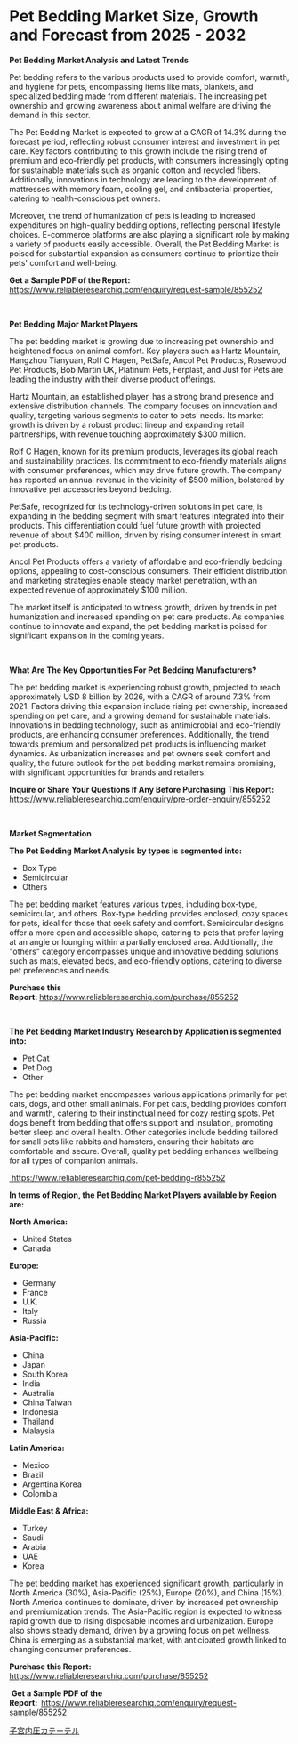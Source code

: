 <p><h1>Pet Bedding Market Size, Growth and Forecast from 2025 - 2032</h1></p><p><strong>Pet Bedding Market Analysis and Latest Trends</strong></p>
<p><p>Pet bedding refers to the various products used to provide comfort, warmth, and hygiene for pets, encompassing items like mats, blankets, and specialized bedding made from different materials. The increasing pet ownership and growing awareness about animal welfare are driving the demand in this sector. </p><p>The Pet Bedding Market is expected to grow at a CAGR of 14.3% during the forecast period, reflecting robust consumer interest and investment in pet care. Key factors contributing to this growth include the rising trend of premium and eco-friendly pet products, with consumers increasingly opting for sustainable materials such as organic cotton and recycled fibers. Additionally, innovations in technology are leading to the development of mattresses with memory foam, cooling gel, and antibacterial properties, catering to health-conscious pet owners.</p><p>Moreover, the trend of humanization of pets is leading to increased expenditures on high-quality bedding options, reflecting personal lifestyle choices. E-commerce platforms are also playing a significant role by making a variety of products easily accessible. Overall, the Pet Bedding Market is poised for substantial expansion as consumers continue to prioritize their pets' comfort and well-being.</p></p>
<p><strong>Get a Sample PDF of the Report:&nbsp;</strong> <a href="https://www.reliableresearchiq.com/enquiry/request-sample/855252?utm_campaign=1082&utm_medium=2&utm_source=Github&utm_content=ia&utm_term=07022025&utm_id=pet-bedding">https://www.reliableresearchiq.com/enquiry/request-sample/855252</a></p>
<p>&nbsp;</p>
<p><strong>Pet Bedding Major Market Players</strong></p>
<p><p>The pet bedding market is growing due to increasing pet ownership and heightened focus on animal comfort. Key players such as Hartz Mountain, Hangzhou Tianyuan, Rolf C Hagen, PetSafe, Ancol Pet Products, Rosewood Pet Products, Bob Martin UK, Platinum Pets, Ferplast, and Just for Pets are leading the industry with their diverse product offerings.</p><p>Hartz Mountain, an established player, has a strong brand presence and extensive distribution channels. The company focuses on innovation and quality, targeting various segments to cater to pets’ needs. Its market growth is driven by a robust product lineup and expanding retail partnerships, with revenue touching approximately $300 million.</p><p>Rolf C Hagen, known for its premium products, leverages its global reach and sustainability practices. Its commitment to eco-friendly materials aligns with consumer preferences, which may drive future growth. The company has reported an annual revenue in the vicinity of $500 million, bolstered by innovative pet accessories beyond bedding.</p><p>PetSafe, recognized for its technology-driven solutions in pet care, is expanding in the bedding segment with smart features integrated into their products. This differentiation could fuel future growth with projected revenue of about $400 million, driven by rising consumer interest in smart pet products.</p><p>Ancol Pet Products offers a variety of affordable and eco-friendly bedding options, appealing to cost-conscious consumers. Their efficient distribution and marketing strategies enable steady market penetration, with an expected revenue of approximately $100 million.</p><p>The market itself is anticipated to witness growth, driven by trends in pet humanization and increased spending on pet care products. As companies continue to innovate and expand, the pet bedding market is poised for significant expansion in the coming years.</p></p>
<p>&nbsp;</p>
<p><strong>What Are The Key Opportunities For Pet Bedding Manufacturers?</strong></p>
<p><p>The pet bedding market is experiencing robust growth, projected to reach approximately USD 8 billion by 2026, with a CAGR of around 7.3% from 2021. Factors driving this expansion include rising pet ownership, increased spending on pet care, and a growing demand for sustainable materials. Innovations in bedding technology, such as antimicrobial and eco-friendly products, are enhancing consumer preferences. Additionally, the trend towards premium and personalized pet products is influencing market dynamics. As urbanization increases and pet owners seek comfort and quality, the future outlook for the pet bedding market remains promising, with significant opportunities for brands and retailers.</p></p>
<p><strong>Inquire or Share Your Questions If Any Before Purchasing This Report:</strong> <a href="https://www.reliableresearchiq.com/enquiry/pre-order-enquiry/855252?utm_campaign=1082&utm_medium=2&utm_source=Github&utm_content=ia&utm_term=07022025&utm_id=pet-bedding">https://www.reliableresearchiq.com/enquiry/pre-order-enquiry/855252</a></p>
<p>&nbsp;</p>
<p><strong>Market Segmentation</strong></p>
<p><strong>The Pet Bedding Market Analysis by types is segmented into:</strong></p>
<p><ul><li>Box Type</li><li>Semicircular</li><li>Others</li></ul></p>
<p><p>The pet bedding market features various types, including box-type, semicircular, and others. Box-type bedding provides enclosed, cozy spaces for pets, ideal for those that seek safety and comfort. Semicircular designs offer a more open and accessible shape, catering to pets that prefer laying at an angle or lounging within a partially enclosed area. Additionally, the "others" category encompasses unique and innovative bedding solutions such as mats, elevated beds, and eco-friendly options, catering to diverse pet preferences and needs.</p></p>
<p><strong>Purchase this Report:&nbsp;</strong><a href="https://www.reliableresearchiq.com/purchase/855252?utm_campaign=1082&utm_medium=2&utm_source=Github&utm_content=ia&utm_term=07022025&utm_id=pet-bedding">https://www.reliableresearchiq.com/purchase/855252</a></p>
<p>&nbsp;</p>
<p><strong>The Pet Bedding Market Industry Research by Application is segmented into:</strong></p>
<p><ul><li>Pet Cat</li><li>Pet Dog</li><li>Other</li></ul></p>
<p><p>The pet bedding market encompasses various applications primarily for pet cats, dogs, and other small animals. For pet cats, bedding provides comfort and warmth, catering to their instinctual need for cozy resting spots. Pet dogs benefit from bedding that offers support and insulation, promoting better sleep and overall health. Other categories include bedding tailored for small pets like rabbits and hamsters, ensuring their habitats are comfortable and secure. Overall, quality pet bedding enhances wellbeing for all types of companion animals.</p></p>
<p><a href="https://www.reliableresearchiq.com/pet-bedding-r855252?utm_campaign=1082&utm_medium=2&utm_source=Github&utm_content=ia&utm_term=07022025&utm_id=pet-bedding">&nbsp;https://www.reliableresearchiq.com/pet-bedding-r855252</a></p>
<p><strong>In terms of Region, the Pet Bedding Market Players available by Region are:</strong></p>
<p>
    <p> <strong> North America: </strong>
        <ul>
            <li>United States</li>
            <li>Canada</li>
        </ul>
        </p> 
    <p> <strong> Europe: </strong>
        <ul>
            <li>Germany</li>
            <li>France</li>
            <li>U.K.</li>
            <li>Italy</li>
            <li>Russia</li>
        </ul>
        </p> 
    <p> <strong> Asia-Pacific: </strong>
        <ul>
            <li>China</li>
            <li>Japan</li>
            <li>South Korea</li>
            <li>India</li>
            <li>Australia</li>
            <li>China Taiwan</li>
            <li>Indonesia</li>
            <li>Thailand</li>
            <li>Malaysia</li>
        </ul>
        </p> 
    <p> <strong> Latin America: </strong>
        <ul>
            <li>Mexico</li>
            <li>Brazil</li>
            <li>Argentina Korea</li>
            <li>Colombia</li>
        </ul>
        </p> 
    <p> <strong> Middle East & Africa: </strong>
        <ul>
            <li>Turkey</li>
            <li>Saudi</li>
            <li>Arabia</li>
            <li>UAE</li>
            <li>Korea</li>
        </ul>
    </p>
    </p>
<p><p>The pet bedding market has experienced significant growth, particularly in North America (30%), Asia-Pacific (25%), Europe (20%), and China (15%). North America continues to dominate, driven by increased pet ownership and premiumization trends. The Asia-Pacific region is expected to witness rapid growth due to rising disposable incomes and urbanization. Europe also shows steady demand, driven by a growing focus on pet wellness. China is emerging as a substantial market, with anticipated growth linked to changing consumer preferences.</p></p>
<p><strong>Purchase this Report: </strong><a href="https://www.reliableresearchiq.com/purchase/855252?utm_campaign=1082&utm_medium=2&utm_source=Github&utm_content=ia&utm_term=07022025&utm_id=pet-bedding">https://www.reliableresearchiq.com/purchase/855252</a></p>
<p>&nbsp;<strong>Get a Sample PDF of the Report:&nbsp;&nbsp;</strong><a href="https://www.reliableresearchiq.com/enquiry/request-sample/855252?utm_campaign=1082&utm_medium=2&utm_source=Github&utm_content=ia&utm_term=07022025&utm_id=pet-bedding">https://www.reliableresearchiq.com/enquiry/request-sample/855252</a></p>
<p><strong></strong></p>
<p><p><a href="https://github.com/lababdou/Market-Research-Report-List-6/blob/main/206910035483.md?utm_campaign=1082&utm_medium=2&utm_source=Github&utm_content=ia&utm_term=07022025&utm_id=pet-bedding">子宮内圧カテーテル</a></p></p>